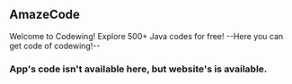## AmazeCode
Welcome to Codewing! Explore 500+ Java codes for free!
--Here you can get code of codewing!--
### App's code isn't available here, but website's is available.
